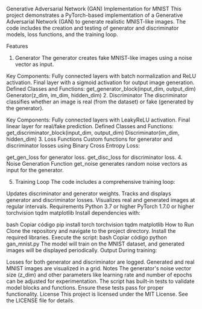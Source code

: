 Generative Adversarial Network (GAN) Implementation for MNIST
This project demonstrates a PyTorch-based implementation of a Generative Adversarial Network (GAN) to generate realistic MNIST-like images. The code includes the creation and testing of generator and discriminator models, loss functions, and the training loop.

Features
1. Generator
The generator creates fake MNIST-like images using a noise vector as input.

Key Components:
Fully connected layers with batch normalization and ReLU activation.
Final layer with a sigmoid activation for output image generation.
Defined Classes and Functions:
get_generator_block(input_dim, output_dim)
Generator(z_dim, im_dim, hidden_dim)
2. Discriminator
The discriminator classifies whether an image is real (from the dataset) or fake (generated by the generator).

Key Components:
Fully connected layers with LeakyReLU activation.
Final linear layer for real/fake prediction.
Defined Classes and Functions:
get_discriminator_block(input_dim, output_dim)
Discriminator(im_dim, hidden_dim)
3. Loss Functions
Custom functions for generator and discriminator losses using Binary Cross Entropy Loss:

get_gen_loss for generator loss.
get_disc_loss for discriminator loss.
4. Noise Generation
Function get_noise generates random noise vectors as input for the generator.

5. Training Loop
The code includes a comprehensive training loop:

Updates discriminator and generator weights.
Tracks and displays generator and discriminator losses.
Visualizes real and generated images at regular intervals.
Requirements
Python 3.7 or higher
PyTorch 1.7.0 or higher
torchvision
tqdm
matplotlib
Install dependencies with:

bash
Copiar código
pip install torch torchvision tqdm matplotlib
How to Run
Clone the repository and navigate to the project directory.
Install the required libraries.
Execute the script:
bash
Copiar código
python gan_mnist.py
The model will train on the MNIST dataset, and generated images will be displayed periodically.
Output
During training:

Losses for both generator and discriminator are logged.
Generated and real MNIST images are visualized in a grid.
Notes
The generator's noise vector size (z_dim) and other parameters like learning rate and number of epochs can be adjusted for experimentation.
The script has built-in tests to validate model blocks and functions. Ensure these tests pass for proper functionality.
License
This project is licensed under the MIT License. See the LICENSE file for details.
